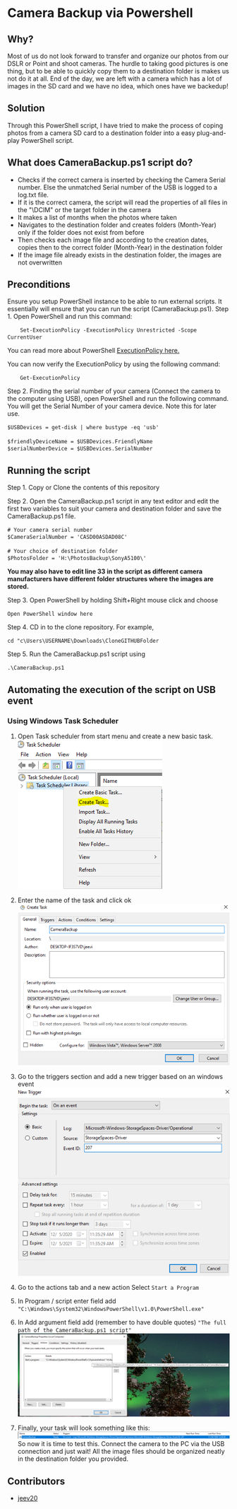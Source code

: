 # Camera Backup via Powershell
## Why? 
Most of us do not look forward to transfer and organize our photos from our DSLR or Point and shoot cameras. The hurdle to taking good pictures is one thing, but to be able to quickly copy them to a destination folder is makes us not do it at all. End of the day, we are left with a camera which has a lot of images in the SD card and we have no idea, which ones have we backedup! 

## Solution
Through this PowerShell script, I have tried to make the process of coping photos from a camera SD card to a destination folder into a easy plug-and-play PowerShell script. 

## What does CameraBackup.ps1 script do?
- Checks if the correct camera is inserted by checking the Camera Serial number. Else the unmatched Serial number of the USB is logged to a log.txt file. 
- If it is the correct camera, the script will read the properties of all files in the "\DCIM" or the target folder in the camera
- It makes a list of months when the photos where taken
- Navigates to the destination folder and creates folders (Month-Year) only if the folder does not exist from before
- Then checks each image file and according to the creation dates, copies then to the correct folder (Month-Year) in the destination folder
- If the image file already exists in the destination folder, the images are not overwritten


## Preconditions 
Ensure you setup PowerShell instance to be able to run external scripts. It essentially will ensure that you can run the script (CameraBackup.ps1).
Step 1. Open PowerShell and run this command:

```
    Set-ExecutionPolicy -ExecutionPolicy Unrestricted -Scope CurrentUser
```
You can read more about PowerShell [ExecutionPolicy here.](https://docs.microsoft.com/en-us/PowerShell/module/microsoft.PowerShell.security/set-executionpolicy?view=PowerShell-7.1)

You can now verify the ExecutionPolicy by using the following command:
```
    Get-ExecutionPolicy 
```
Step 2. Finding the serial number of your camera (Connect the camera to the computer using USB), open PowerShell and run the following command. You will get the Serial Number of your camera device. Note this for later use.

```
$USBDevices = get-disk | where bustype -eq 'usb'

$friendlyDeviceName = $USBDevices.FriendlyName
$serialNumberDevice = $USBDevices.SerialNumber
```

## Running the script 

Step 1. Copy or Clone the contents of this repository 

Step 2. Open the CameraBackup.ps1 script in any text editor and edit the first two variables to suit your camera and destination folder and save the CameraBackup.ps1 file.
```
# Your camera serial number
$CameraSerialNumber = 'CASD00ASDAD08C' 

# Your choice of destination folder
$PhotosFolder = 'H:\PhotosBackup\SonyA5100\' 
```
**You may also have to edit line 33 in the script as different camera manufacturers have different folder structures where the images are stored.** 

Step 3. Open PowerShell by holding Shift+Right mouse click and choose
```
Open PowerShell window here
```
Step 4. CD in to the clone repository. For example,

```
cd "c\Users\USERNAME\Downloads\CloneGITHUBFolder
```
Step 5. Run the CameraBackup.ps1 script using
```
.\CameraBackup.ps1
```

## Automating the execution of the script on USB event
### Using Windows Task Scheduler
1. Open Task scheduler from start menu and create a new basic task. 
![CreateTask](https://github.com/jeev20/CameraBackupPowerShell/blob/main/Images/CreateTask.PNG)

2. Enter the name of the task and click ok
![GiveaName](https://github.com/jeev20/CameraBackupPowerShell/blob/main/Images/NameandClickOK.PNG)
3. Go to the triggers section and add a new trigger based on an windows event
![SetTrigger](https://github.com/jeev20/CameraBackupPowerShell/blob/main/Images/SetTrigger.PNG)
4. Go to the actions tab and a new action
Select ```Start a Program```

5. In Program / script enter field add ``` "C:\Windows\System32\WindowsPowerShell\v1.0\PowerShell.exe" ```

6. In Add argument field add (remember to have double quotes) ``` "The full path of the CameraBackup.ps1 script" ```
![CreateAction](https://github.com/jeev20/CameraBackupPowerShell/blob/main/Images/SetAction.PNG)

7. Finally, your task will look something like this: 
![CreatedTask](https://github.com/jeev20/CameraBackupPowerShell/blob/main/Images/TaskCreated.PNG)
So now it is time to test this. Connect the camera to the PC via the USB connection and just wait! All the image files should be organized neatly in the destination folder you provided.


## Contributors
* [jeev20]("https://github.com/jeev20")
